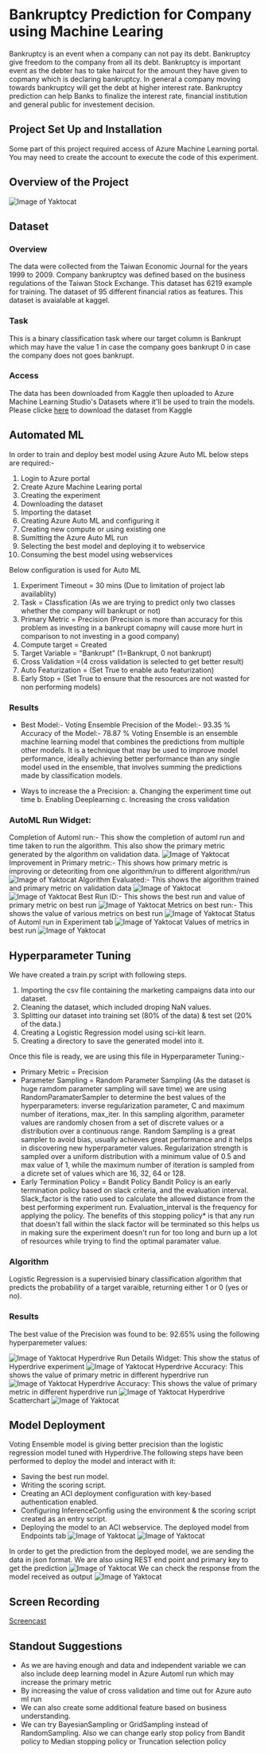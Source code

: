 # Bankruptcy Prediction for Company using Machine Learing
Bankruptcy is an event when a company can not pay its debt. Bankruptcy give freedom to the company from all its debt. Bankruptcy is important event as the debter has to take haircut for the amount they have given to copmany which is declaring bankruptcy. In general a company moving towards bankruptcy will get the debt at higher interest rate. Bankruptcy prediction can help Banks to finalize the interest rate, financial institution and general public for investement decision. 

## Project Set Up and Installation
Some part of this project required access of Azure Machine Learning portal. You may need to create the account to execute the code of this experiment. 
## Overview of the Project 
![Image of Yaktocat](https://github.com/agshiv92/Company-Bankruptcy-Prediction/blob/main/Presentation1.jpg)

## Dataset

### Overview
The data were collected from the Taiwan Economic Journal for the years 1999 to 2009. Company bankruptcy was defined based on the business regulations of the Taiwan Stock Exchange. This dataset has 6219 example for training. The dataset of 95 different financial ratios as features. This dataset is avaialable at kaggel. 

### Task
This is a binary classification task where our target column is Bankrupt which may have the value 1 in case the company goes bankrupt 0 in case the company does not goes bankrupt.

### Access
The data has been downloaded from Kaggle then uploaded to Azure Machine Learning Studio's Datasets where it'll be used to train the models. Please clicke [here](https://www.kaggle.com/fedesoriano/company-bankruptcy-prediction "here") to download the dataset from Kaggle

## Automated ML
In order to train and deploy best model using Azure Auto ML below steps are required:-
1. Login to Azure portal 
2. Create Azure Machine Learing portal
3. Creating the experiment 
4. Downloading the dataset 
5. Importing the dataset 
6. Creating Azure Auto ML and configuring it 
7. Creating new compute or using existing one
8. Sumitting the Azure Auto ML run 
9. Selecting the best model and deploying it to webservice
10. Consuming the best model using webservices

Below configuration is used for Auto ML 
1. Experiment Timeout = 30 mins (Due to limitation of project lab availablity)
2. Task = Classfication (As we are trying to predict only two classes whether the company will bankrupt or not) 
3. Primary Metric = Precision (Precision is more than accuracy for this problem as investing in a bankrupt comapny will cause more hurt in comparison to not investing in a good company)
4. Compute target = Created  
5. Target Variable = "Bankrupt" (1=Bankrupt, 0 not bankrupt)
6. Cross Validation =(4 cross validation is selected to get better result)
7. Auto Featurization = (Set True to enable auto featurization)
8. Early Stop = (Set True to ensure that the resources are not wasted for non performing models)

### Results

* Best Model:- Voting Ensemble
Precision of the Model:- 93.35 % 
Accuracy of the Model:- 78.87 % 
Voting Ensemble is an ensemble machine learning model that combines the predictions from multiple other models. It is a technique that may be used to improve model performance, ideally achieving better performance than any single model used in the ensemble, that involves summing the predictions made by classification models.

* Ways to increase the a Precision:
a. Changing the experiment time out time
b. Enabling Deeplearning 
c. Increasing the cross validation 

### AutoML Run Widget:
Completion of Automl run:- This show the completion of automl run and time taken to run the algorithm. This also show the primary metric generated by the algorithm on validation data. 
![Image of Yaktocat](https://github.com/agshiv92/Company-Bankruptcy-Prediction/blob/main/1.JPG)
Improvement in Primary metric:- This shows how primary metric is improving or deteoriting from one algorithm/run to different algorithm/run
![Image of Yaktocat](https://github.com/agshiv92/Company-Bankruptcy-Prediction/blob/main/2.JPG)
Algorithm Evaluated:- This shows the algorithm trained and primary metric on validation data
![Image of Yaktocat](https://github.com/agshiv92/Company-Bankruptcy-Prediction/blob/main/3.JPG)
![Image of Yaktocat](https://github.com/agshiv92/Company-Bankruptcy-Prediction/blob/main/4.JPG)
Best Run ID:- This shows the best run and value of primary metric on best run
![Image of Yaktocat](https://github.com/agshiv92/Company-Bankruptcy-Prediction/blob/main/5.JPG)
Metrics on best run:- This shows the value of various metrics on best run
![Image of Yaktocat](https://github.com/agshiv92/Company-Bankruptcy-Prediction/blob/main/6.JPG)
Status of Automl run in Experiment tab
![Image of Yaktocat](https://github.com/agshiv92/Company-Bankruptcy-Prediction/blob/main/7.JPG)
Values of metrics in best run
![Image of Yaktocat](https://github.com/agshiv92/Company-Bankruptcy-Prediction/blob/main/8.JPG)
## Hyperparameter Tuning

We have created a train.py script with following steps. 
1. Importing the csv file containing the marketing campaigns data into our dataset.
2. Cleaning the dataset, which included droping NaN values.
3. Splitting our dataset into training set (80% of the data) & test set (20% of the data.)
4. Creating a Logistic Regression model using sci-kit learn.
5. Creating a directory to save the generated model into it.

Once this file is ready, we are using this file in Hyperparameter Tuning:-

* Primary Metric = Precision
* Parameter Sampling = Random Parameter Sampling (As the dataset is huge ramdom parameter sampling will save time)
we are using RandomParamaterSampler to determine the best values of the hyperparameters: inverse regularization parameter, C and maximum number of iterations, max_iter.
In this sampling algorithm, parameter values are randomly chosen from a set of discrete values or a distribution over a continuous range. Random Sampling is a great sampler to avoid bias, usually achieves great performance and it helps in discovering new hyperparameter values.
Regularization strength is sampled over a uniform distribution with a minimum value of 0.5 and max value of 1, while the maximum number of iteration is sampled from a dicrete set of values which are 16, 32, 64 or 128.
* Early Termination Policy = Bandit Policy 
Bandit Policy is an early termination policy based on slack criteria, and the evaluation interval.
Slack_factor is the ratio used to calculate the allowed distance from the best performing experiment run.
Evaluation_interval is the frequency for applying the policy.
The benefits of this stopping policy* is that any run that doesn't fall within the slack factor will be terminated so this helps us in making sure the experiment doesn't run for too long and burn up a lot of resources while trying to find the optimal paramater value.
### Algorithm
Logistic Regression is a supervisied binary classification algorithm that predicts the probability of a target varaible, returning either 1 or 0 (yes or no).


### Results
The best value of the Precision was found to be: 92.65%  using the following hyperparemeter values:

![Image of Yaktocat](https://github.com/agshiv92/Company-Bankruptcy-Prediction/blob/main/13.JPG)
Hyperdrive Run Details Widget: This show the status of Hyperdrive experiment
![Image of Yaktocat](https://github.com/agshiv92/Company-Bankruptcy-Prediction/blob/main/9.JPG)
Hyperdrive  Accuracy: This shows the value of primary metric in different hyperdrive run
![Image of Yaktocat](https://github.com/agshiv92/Company-Bankruptcy-Prediction/blob/main/10.JPG)
Hyperdrive  Accuracy: This shows the value of primary metric in different hyperdrive run
![Image of Yaktocat](https://github.com/agshiv92/Company-Bankruptcy-Prediction/blob/main/11.JPG)
Hyperdrive  Scatterchart
![Image of Yaktocat](https://github.com/agshiv92/Company-Bankruptcy-Prediction/blob/main/12.JPG)

## Model Deployment
Voting Ensemble model is giving better precision than the logistic regression model tuned with Hyperdrive.The following steps have been performed to deploy the model and interact with it:
* Saving the best run model.
* Writing the scoring script.
* Creating an ACI deployment configuration with key-based authentication enabled.
* Configuring InferenceConfig using the environment & the scoring script created as an entry script.
* Deploying the model to an ACI webservice. The deployed model from Endpoints tab
![Image of Yaktocat](https://github.com/agshiv92/Company-Bankruptcy-Prediction/blob/main/15.JPG)
![Image of Yaktocat](https://github.com/agshiv92/Company-Bankruptcy-Prediction/blob/main/16.JPG)

In order to get the prediction from the deployed model, we are sending the data in json format. We are also using REST end point and primary key to get the prediction
![Image of Yaktocat](https://github.com/agshiv92/Company-Bankruptcy-Prediction/blob/main/17.JPG)
We can check the response from the model received as output
![Image of Yaktocat](https://github.com/agshiv92/Company-Bankruptcy-Prediction/blob/main/18.JPG)

## Screen Recording
[Screencast](https://youtu.be/Xnfkm2BUVZ0 "Screencast")
## Standout Suggestions
* As we are having enough and data and independent variable we can also include deep learning model in Azure Automl run which may increase the primary metric
* By increasing the value of cross validation and time out for Azure auto ml run 
* We can also create some additional feature based on business understanding. 
* We can try BayesianSampling or GridSampling instead of RandomSampling. Also we can change early stop policy from Bandit policy to Median stopping policy or Truncation selection policy
